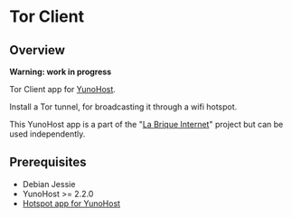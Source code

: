 # Tor Client
## Overview

**Warning: work in progress**

Tor Client app for [YunoHost](http://yunohost.org/).

Install a Tor tunnel, for broadcasting it through a wifi hotspot.

This YunoHost app is a part of the "[La Brique Internet](http://labriqueinter.net)" project but can be used independently.

## Prerequisites

* Debian Jessie
* YunoHost >= 2.2.0
* [Hotspot app for YunoHost](https://github.com/jvaubourg/hotspot_ynh)
